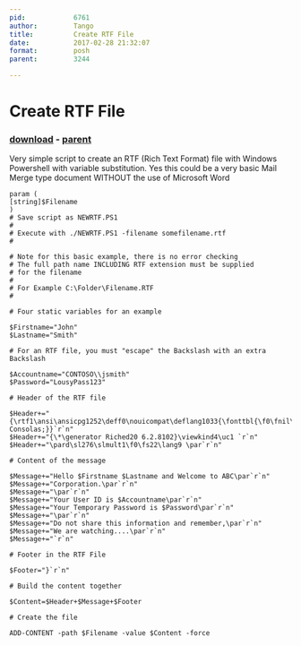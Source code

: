 ```yaml
---
pid:            6761
author:         Tango
title:          Create RTF File 
date:           2017-02-28 21:32:07
format:         posh
parent:         3244

---
```


# Create RTF File 

### [download](Scripts\6761.ps1) - [parent](Scripts\3244.md)

Very simple script to create an RTF (Rich Text Format) file with Windows Powershell with variable substitution.  Yes this could be a very basic Mail Merge type document WITHOUT the use of Microsoft Word	

```posh
param (
[string]$Filename
)
# Save script as NEWRTF.PS1
#
# Execute with ./NEWRTF.PS1 -filename somefilename.rtf
#		

# Note for this basic example, there is no error checking
# The full path name INCLUDING RTF extension must be supplied
# for the filename
#
# For Example C:\Folder\Filename.RTF
#

# Four static variables for an example

$Firstname="John"
$Lastname="Smith"

# For an RTF file, you must "escape" the Backslash with an extra Backslash

$Accountname="CONTOSO\\jsmith"
$Password="LousyPass123"

# Header of the RTF file

$Header+="{\rtf1\ansi\ansicpg1252\deff0\nouicompat\deflang1033{\fonttbl{\f0\fnil\fcharset0 Consolas;}}`r`n"
$Header+="{\*\generator Riched20 6.2.8102}\viewkind4\uc1 `r`n"
$Header+="\pard\sl276\slmult1\f0\fs22\lang9 \par`r`n"

# Content of the message

$Message+="Hello $Firstname $Lastname and Welcome to ABC\par`r`n"
$Message+="Corporation.\par`r`n"
$Message+="\par`r`n"
$Message+="Your User ID is $Accountname\par`r`n"
$Message+="Your Temporary Password is $Password\par`r`n"
$Message+="\par`r`n"
$Message+="Do not share this information and remember,\par`r`n"
$Message+="We are watching....\par`r`n"
$Message+="`r`n"

# Footer in the RTF File

$Footer="}`r`n"

# Build the content together

$Content=$Header+$Message+$Footer

# Create the file

ADD-CONTENT -path $Filename -value $Content -force
```
